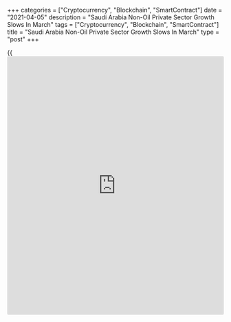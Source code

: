 +++
categories = ["Cryptocurrency", "Blockchain", "SmartContract"]
date = "2021-04-05"
description = "Saudi Arabia Non-Oil Private Sector Growth Slows In March"
tags = ["Cryptocurrency", "Blockchain", "SmartContract"]
title = "Saudi Arabia Non-Oil Private Sector Growth Slows In March"
type = "post"
+++

{{<iframe id="large-banner" src="https://www.bounty.group/#slide=20.0" width="100%" height="600" scrolling="no" style="border: 0px solid rgb(216, 221, 230); border-radius: 3px;">}}

Saudi Arabia's non-oil private sector expanded at a softer pace in
March, survey results from IHS Markit showed on Monday.

The Purchasing Managers' Index fell to 53.3 in March from 53.9 in
February. Any reading above 50 indicates growth in the sector.

New orders growth softened for the third month in a row and sales growth
eased in March.

Business activity expanded at a softer pace in March and outstanding
work dropped at the quickest since June last year.

The number of employed remained stable in March, while rising output led
to expansion in purchasing. Suppliers' delivery times lengthened in
March.

"The pandemic and associated restrictions continued to trim new
[business][1] growth, according to respondents, contributing to a more
downbeat outlook for business activity over the next 12 months," David
Owen, an economist at IHS Markit, said.

For comments and feedback [contact](https://www.playgroundfx.com/contact/): editorial@rtt[news](https://www.letsplayfx.com/blog/forex-news-website/).com

[Economic News][2]

 **What parts of the world are seeing the best (and worst) economic
performances lately? Click[here][3] to check out our [Econ Scorecard][3]
and find out! See up-to-the-moment [ranking](https://www.playgroundfx.com/blog/crypto-exchange-ranking/)s for the best and worst
performers in [GDP][3], [unemployment rate][4], [inflation][5] and much
more.**

   1. www.rtt[news](https://www.letsplayfx.com/blog/forex-news-website/).com/Content/Business.aspx
   2. www.rtt[news](https://www.letsplayfx.com/blog/forex-news-website/).com/Content/EconomicNews.aspx
   3. www.rtt[news](https://www.letsplayfx.com/blog/forex-news-website/).com/economic-scorecard/world-rank/GDP/highest-performance.aspx
   4. www.rtt[news](https://www.letsplayfx.com/blog/forex-news-website/).com/economic-scorecard/world-rank/unemployment-rate/lowest-performance.aspx
   5. www.rtt[news](https://www.letsplayfx.com/blog/forex-news-website/).com/economic-scorecard/world-rank/CPI/highest-performance.aspx